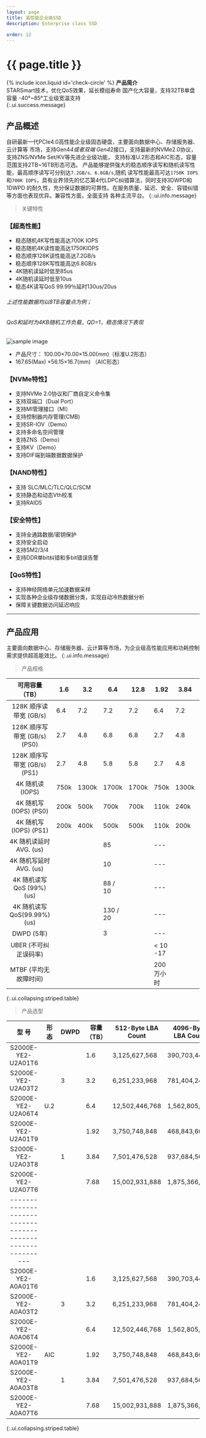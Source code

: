 ```yaml
---
layout: page
title: 高性能企业级SSD
description: Enterprise class SSD

order: 12
---
```


# {{ page.title }}

<span>{% include icon.liquid id='check-circle' %} <b>产品简介</b></span><br> STARSmart技术，优化QoS效果，延长模组寿命 国产化大容量，支持32TB单盘容量 -40°~85°工业级宽温支持<br>
{:.ui.success.message}


## 产品概述<br>

自研最新一代PCIe4.0高性能企业级固态硬盘，主要面向数据中心、存储服务器、云计算等 市场，支持Gen4*4或者双端 Gen4*2接口，支持最新的NVMe2.0协议，支持ZNS/NVMe Set/KV等先进企业级功能， 支持标准U.2形态和AIC形态，容量范围支持2TB~16TB形态可选。 产品能够提供强大的稳态顺序读写和随机读写性能，最高顺序读写可分别达`7.2GB/s、6.8GB/s`,随机 读写性能最高可达`1750K IOPS`和`700K IOPS`，具有业界领先的忆芯第4代LDPC纠错算法，同时支持3DWPD和1DWPD 的耐久性，充分保证数据的可靠性。在服务质量、延迟、安全、容错纠错等方面也表现优异。兼容性方面，全面支持 各种主流平台。
{:.ui.info.message}

> 关键特性

### 【超高性能】

- 稳态随机4K写性能高达700K IOPS
- 稳态随机4K读性能高达1750KIOPS
- 稳态顺序128K读性能高达7.2GB/s
- 稳态顺序128K写性能高达6.8GB/s
- 4K随机读延时低至85us
- 4K随机读延时低至10us
- 稳态4K读写QoS 99.99％延时130us/20us

###### 上述性能数据均以8TB容量点为例；<br>
###### QoS和延时为4KB随机工作负载，QD=1，稳态情况下表现

![sample image](Picture.png "展示图")<br>

- 产品尺寸： 100.00×70.00×15.00(mm)（标准U.2形态）<br>
- 167.65(Max) ×56.15×16.7(mm) （AIC形态）

### 【NVMe特性】

- 支持NVMe 2.0协议和厂商自定义命令集
- 支持双端口（Dual Port）
- 支持MI管理接口（MI）
- 支持控制器内存管理(CMB)
- 支持SR-IOV（Demo）
- 支持多命名空间管理
- 支持ZNS（Demo）
- 支持KV（Demo）
- 支持DIF端到端数据数据保护

### 【NAND特性】

- 支持 SLC/MLC/TLC/QLC/SCM
- 支持静态和动态Vth校准
- 支持RAID5

### 【安全特性】

- 支持全通路数据/密钥保护
- 支持安全启动
- 支持SM2/3/4
- 支持DDR单bit纠错和多bit错误告警

### 【QoS特性】

- 支持神经网络单元加速数据采样
- 实现各种企业级存储数据分类，实现自动冷热数据分析
- 保障关键数据访问延迟响应

---

## 产品应用<br>

主要面向数据中心、存储服务器、云计算等市场，为企业级高性能应用和功耗控制需求提供超高能效比。
{:.ui.info.message}

> 产品规格

| <b>可用容量（TB）</b> | <b>1.6</b> | <b>3.2</b> | <b>6.4</b> | <b>12.8</b> | <b>1.92</b> | <b>3.84</b> | <b>7.68</b> | <b>15.36</b> |
|:----------:|----------|----------|----------|----------|----------|----------|----------|----------|
| 128K 顺序读带宽 (GB/s) |  6.4  |  7.2 |  7.2 |  7.2 |  6.4 |  7.2 |  7.2 |  7.2 |
| 128K 顺序写带宽 (GB/s) (PS0) |  2.7  | 4.8 |6.8|6.8|2.7|4.8|6.8|6.8|
| 128K 顺序写带宽 (GB/s) (PS1) |  2.7 | 4.8|  5.8 |  5.8 | 2.7|  4.8 |5.8|  5.8 |
| 4K 随机读 (IOPS) |  750k | 1300k|  1700k |  1700k | 750k|  1300k |  1700k |  1700k |
| 4K 随机写 (IOPS) (PS0) |  200k |500k |  700k |700k|110k|240k|360k|360k|
| 4K 随机写 (IOPS) (PS1) |  200k  | 400k |  500k  |500k|110k|200k|280k|280k|
| 4K 随机读延时 AVG. (us) | | |85| | --- | | 85 | |
| 4K 随机写延时 AVG. (us) | | | 10| | ---| | 10 | |
| 4K 随机读写QoS (99%)(us) | | |88 / 10 | |---| | 88 / 10 | |
| 4K 随机读写QoS(99.99%)(us) | | | 130 / 20| |---| | 130 / 20 | |
| DWPD (5年) | | | 3| |---| | 1 | |
| UBER (不可纠正误码率) |  | | | |< 10 -17 | | | |
| MTBF (平均无故障时间) |  | | | | 200万小时| | | |
{:.ui.collapsing.striped.table}

> 产品选型

| <b>型 号</b> | <b>形态</b> | <b>DWPD</b> | <b>容量（TB）</b> | <b>512-Byte LBA Count</b> | <b>4096-Byte LBA Count</b> |
|:----------:|----------|----------|----------|----------|----------|
| S2000E-YE2-U2A01T6 |    |  |  1.6 |  3,125,627,568 | 390,703,446 |
| S2000E-YE2-U2A03T2 |    | 3 |3.2|6,251,233,968|781,404,246|
| S2000E-YE2-U2A06T4 |  U.2 | |  6.4 |  12,502,446,768 |1,562,805,846|
| S2000E-YE2-U2A01T9 |   | |  1.92 |  3,750,748,848 | 468,843,606|
| S2000E-YE2-U2A03T8 |   |1 |  3.84 |7,501,476,528|937,684,566|
| S2000E-YE2-U2A07T6 |    |  |  7.68  |15,002,931,888|1,875,366,486|
| ----------------------------------------------------------- |
| S2000E-YE2-A0A01T6 | | |1.6|3,125,627,568| 390,703,446|
| S2000E-YE2-A0A03T2 | |3 | 3.2 |6,251,233,968| 781,404,246|
| S2000E-YE2-A0A06T4 | | | 6.4|12,502,446,768 |1,562,805,846|
| S2000E-YE2-A0A01T9 |AIC | | 1.92|3,750,748,848 |468,843,606|
| S2000E-YE2-A0A03T8 | | 1| 3.84| 7,501,476,528|937,684,566|
| S2000E-YE2-A0A07T6 |  | | 7.68| 15,002,931,888|1,875,366,486 |
{:.ui.collapsing.striped.table}

